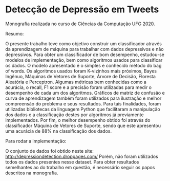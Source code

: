 # Detecção de Depressão em Tweets
Monografia realizada no curso de Ciências da Computação UFG 2020. 

Resumo:

O presente trabalho teve como objetivo construir um classificador através da aprendizagem de máquina para trabalhar com dados depressivos e não depressivos. Para obter um classificador de bom desempenho, estudou-se modelos de implementação, bem como algoritmos usados para classificar os dados.  O modelo apresentado é o simples e conhecido método do bag of words. Os algoritmos usados foram K-vizinhos mais próximos, Bayes Ingênuo, Máquinas de Vetores de Suporte, Árvore de Decisão, Floresta Aleatória e Perceptron.  Algumas métricas bem conhecidas como a acurácia, o recall, F1 score e a precisão foram utilizadas para medir o desempenho de cada um dos algoritmos. Gráficos de matriz de confusão e curva de aprendizagem também foram utilizados para ilustração e melhor compreensão do problema e seus resultados.  Para tais finalidades, foram utilizadas bibliotecas da linguagem Python que facilitaram a manipulação dos dados e a classificação destes por algoritmos já previamente implementados.  Por fim, o melhor desempenho obtido foi através do classificador Máquina de Vetores de Suporte, sendo que este apresentou uma acurácia de 88% na classificação dos dados. 

Para rodar a implementação: 

O conjunto de dados foi obtido neste site: http://depressiondetection.droppages.com/
Porém, não foram utilizados todos os dados presentes nesse dataset. Para obter resultados semelhantes ao do trabalho em questão, é necessário seguir os papos descritos na monografia. 
